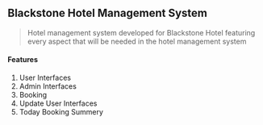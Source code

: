 ## Blackstone Hotel Management System
> Hotel management system developed for Blackstone Hotel featuring every aspect that will be needed in the hotel management system

#### Features
1) User Interfaces
2) Admin Interfaces
3) Booking
4) Update User Interfaces
5) Today Booking Summery
